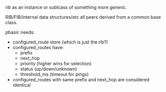 rib as an instance or sublcass of something more generic.

RIB/FIB/internal data structures/etc all peers derived from a common base class.

pbasic needs:

 - configured_route store (which is just the rib?)
 - configured_routes have:
   - prefix
   - next_hop
   - priority (higher wins for selection)
   - status (up/down/unknown)
   - threshold_ms (timeout for pings)
 - configured_routes with same prefix and next_hop are considered identical
   
